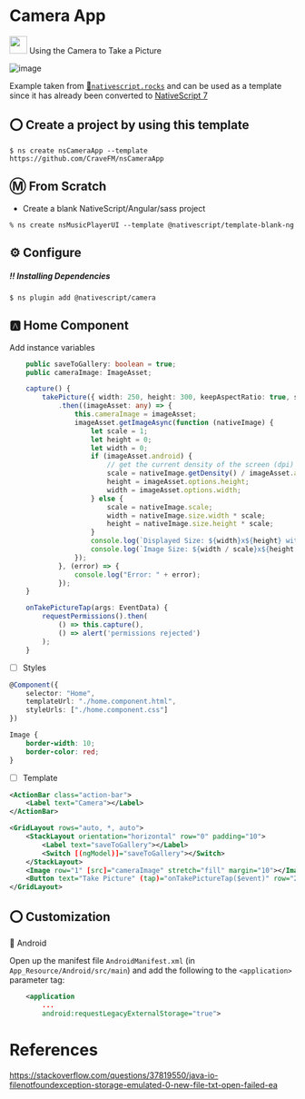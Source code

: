 # Camera App

[<img src="https://github.com/angular/angular/blob/master/aio/src/assets/images/logos/angular/angular.png" width="31" height="31"></img>](https://play.nativescript.org/?template=play-ng&id=VD8YSd&v=228) Using the Camera to Take a Picture

![image](https://raw.githubusercontent.com/NativeScript/code-samples/master/screens/basic-camera-ios.gif)

Example taken from [:bookmark:`nativescript.rocks`](https://plugins.nativescript.rocks/samples) and can be used as a template since it has already been converted to [NativeScript 7](https://nativescript.org/blog/nativescript-7-announcement)

## :o: Create a project by using this template

```
$ ns create nsCameraApp --template https://github.com/CraveFM/nsCameraApp
```


## :m: From Scratch

* Create a blank NativeScript/Angular/sass project

```
% ns create nsMusicPlayerUI --template @nativescript/template-blank-ng
```

## :gear: Configure

##### :bangbang: Installing Dependencies 

```
$ ns plugin add @nativescript/camera
```

## :a: Home Component

Add instance variables

```typescript
    public saveToGallery: boolean = true;
    public cameraImage: ImageAsset;

```

```typescript
    capture() {
        takePicture({ width: 250, height: 300, keepAspectRatio: true, saveToGallery: this.saveToGallery })
            .then((imageAsset: any) => {
                this.cameraImage = imageAsset;
                imageAsset.getImageAsync(function (nativeImage) {
                    let scale = 1;
                    let height = 0;
                    let width = 0;
                    if (imageAsset.android) {
                        // get the current density of the screen (dpi) and divide it by the default one to get the scale
                        scale = nativeImage.getDensity() / imageAsset.android.util.DisplayMetrics.DENSITY_DEFAULT;
                        height = imageAsset.options.height;
                        width = imageAsset.options.width;
                    } else {
                        scale = nativeImage.scale;
                        width = nativeImage.size.width * scale;
                        height = nativeImage.size.height * scale;
                    }
                    console.log(`Displayed Size: ${width}x${height} with scale ${scale}`);
                    console.log(`Image Size: ${width / scale}x${height / scale}`);
                });
            }, (error) => {
                console.log("Error: " + error);
            });
    }
```

```typescript
    onTakePictureTap(args: EventData) {
        requestPermissions().then(
            () => this.capture(),
            () => alert('permissions rejected')
        );
    }

```

- [ ] Styles

```typescript
@Component({
    selector: "Home",
    templateUrl: "./home.component.html",
    styleUrls: ["./home.component.css"]
})
```


```css
Image {
    border-width: 10;
    border-color: red;
}
```

- [ ] Template

```xml
<ActionBar class="action-bar">
    <Label text="Camera"></Label>
</ActionBar>

<GridLayout rows="auto, *, auto">
	<StackLayout orientation="horizontal" row="0" padding="10">
		<Label text="saveToGallery"></Label>
		<Switch [(ngModel)]="saveToGallery"></Switch>
	</StackLayout>
	<Image row="1" [src]="cameraImage" stretch="fill" margin="10"></Image>
	<Button text="Take Picture" (tap)="onTakePictureTap($event)" row="2" padding="10"></Button>
</GridLayout>
```

## :o: Customization

:iphone: Android

Open up the manifest file `AndroidManifest.xml` (in `App_Resource/Android/src/main`) and add the following to the `<application>` parameter tag:

```xml
	<application
		...
		android:requestLegacyExternalStorage="true">
```

# References

https://stackoverflow.com/questions/37819550/java-io-filenotfoundexception-storage-emulated-0-new-file-txt-open-failed-ea
